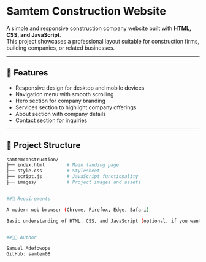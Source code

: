 # Samtem Construction Website

A simple and responsive construction company website built with **HTML, CSS, and JavaScript**.  
This project showcases a professional layout suitable for construction firms, building companies, or related businesses.

---

## 🚀 Features
- Responsive design for desktop and mobile devices  
- Navigation menu with smooth scrolling  
- Hero section for company branding  
- Services section to highlight company offerings  
- About section with company details  
- Contact section for inquiries  

---

## 📂 Project Structure
```bash
samtemconstruction/
├── index.html        # Main landing page
├── style.css         # Stylesheet
├── script.js         # JavaScript functionality
├── images/           # Project images and assets


##📌 Requirements

A modern web browser (Chrome, Firefox, Edge, Safari)

Basic understanding of HTML, CSS, and JavaScript (optional, if you want to edit the code)


##👨‍💻 Author

Samuel Adefowope
GitHub: samtem08
